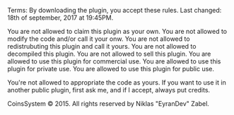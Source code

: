 Terms:
By downloading the plugin, you accept these rules. Last changed: 18th of september, 2017 at 19:45PM.

You are not allowed to claim this plugin as your own.
You are not allowed to modify the code and/or call it your onw.
You are not allowed to redistrubuting this plugin and call it yours.
You are not allowed to decompiled this plugin.
You are not allowed to sell this plugin.
You are allowed to use this plugin for commercial use.
You are allowed to use this plugin for private use.
You are allowed to use this plugin for public use.

You're not allowed to appropriate the code as yours.
If you want to use it in another public plugin, first ask me, and if I accept, always put credits.

CoinsSystem © 2015. All rights reserved by Niklas "EyranDev" Zabel.

